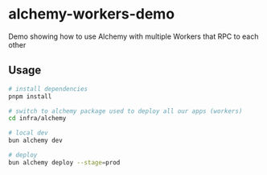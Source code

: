 # alchemy-workers-demo

Demo showing how to use Alchemy with multiple Workers that RPC to each other

## Usage

```sh
# install dependencies
pnpm install

# switch to alchemy package used to deploy all our apps (workers)
cd infra/alchemy

# local dev
bun alchemy dev

# deploy
bun alchemy deploy --stage=prod
```
